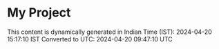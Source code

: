 # My Project

This content is dynamically generated in Indian Time (IST): 2024-04-20 15:17:10 IST
Converted to UTC: 2024-04-20 09:47:10 UTC
